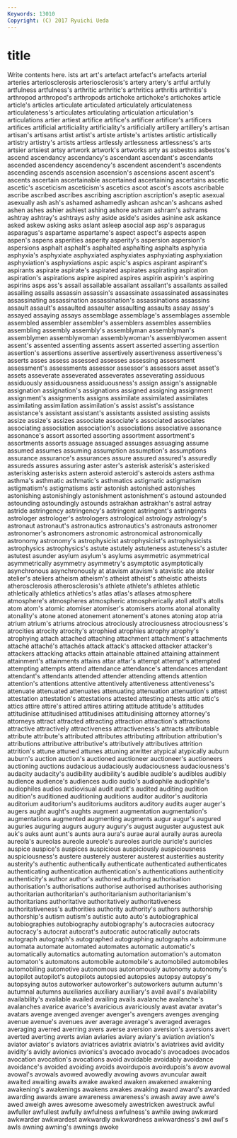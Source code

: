```yaml
---
Keywords: 13010 
Copyright: (C) 2017 Ryuichi Ueda
---
```


# title

Write contents here.
ists art art's artefact artefact's
artefacts arterial arteries arteriosclerosis arteriosclerosis's artery artery's artful artfully artfulness
artfulness's arthritic arthritic's arthritics arthritis arthritis's arthropod arthropod's arthropods artichoke
artichoke's artichokes article article's articles articulate articulated articulately articulateness articulateness's
articulates articulating articulation articulation's articulations artier artiest artifice artifice's artificer
artificer's artificers artifices artificial artificiality artificiality's artificially artillery artillery's artisan
artisan's artisans artist artist's artiste artiste's artistes artistic artistically artistry
artistry's artists artless artlessly artlessness artlessness's arts artsier artsiest artsy
artwork artwork's artworks arty as asbestos asbestos's ascend ascendancy ascendancy's
ascendant ascendant's ascendants ascended ascendency ascendency's ascendent ascendent's ascendents ascending
ascends ascension ascension's ascensions ascent ascent's ascents ascertain ascertainable ascertained
ascertaining ascertains ascetic ascetic's asceticism asceticism's ascetics ascot ascot's ascots
ascribable ascribe ascribed ascribes ascribing ascription ascription's aseptic asexual asexually
ash ash's ashamed ashamedly ashcan ashcan's ashcans ashed ashen ashes
ashier ashiest ashing ashore ashram ashram's ashrams ashtray ashtray's ashtrays
ashy aside aside's asides asinine ask askance asked askew asking
asks aslant asleep asocial asp asp's asparagus asparagus's aspartame aspartame's
aspect aspect's aspects aspen aspen's aspens asperities asperity asperity's aspersion
aspersion's aspersions asphalt asphalt's asphalted asphalting asphalts asphyxia asphyxia's asphyxiate
asphyxiated asphyxiates asphyxiating asphyxiation asphyxiation's asphyxiations aspic aspic's aspics aspirant
aspirant's aspirants aspirate aspirate's aspirated aspirates aspirating aspiration aspiration's aspirations
aspire aspired aspires aspirin aspirin's aspiring aspirins asps ass's assail
assailable assailant assailant's assailants assailed assailing assails assassin assassin's assassinate
assassinated assassinates assassinating assassination assassination's assassinations assassins assault assault's assaulted
assaulter assaulting assaults assay assay's assayed assaying assays assemblage assemblage's
assemblages assemble assembled assembler assembler's assemblers assembles assemblies assembling assembly
assembly's assemblyman assemblyman's assemblymen assemblywoman assemblywoman's assemblywomen assent assent's assented
assenting assents assert asserted asserting assertion assertion's assertions assertive assertively
assertiveness assertiveness's asserts asses assess assessed assesses assessing assessment assessment's
assessments assessor assessor's assessors asset asset's assets asseverate asseverated asseverates
asseverating assiduous assiduously assiduousness assiduousness's assign assign's assignable assignation assignation's
assignations assigned assigning assignment assignment's assignments assigns assimilate assimilated assimilates
assimilating assimilation assimilation's assist assist's assistance assistance's assistant assistant's assistants
assisted assisting assists assize assize's assizes associate associate's associated associates
associating association association's associations associative assonance assonance's assort assorted assorting
assortment assortment's assortments assorts assuage assuaged assuages assuaging assume assumed
assumes assuming assumption assumption's assumptions assurance assurance's assurances assure assured
assured's assuredly assureds assures assuring aster aster's asterisk asterisk's asterisked
asterisking asterisks astern asteroid asteroid's asteroids asters asthma asthma's asthmatic
asthmatic's asthmatics astigmatic astigmatism astigmatism's astigmatisms astir astonish astonished astonishes
astonishing astonishingly astonishment astonishment's astound astounded astounding astoundingly astounds astrakhan
astrakhan's astral astray astride astringency astringency's astringent astringent's astringents astrologer
astrologer's astrologers astrological astrology astrology's astronaut astronaut's astronautics astronautics's astronauts
astronomer astronomer's astronomers astronomic astronomical astronomically astronomy astronomy's astrophysicist astrophysicist's
astrophysicists astrophysics astrophysics's astute astutely astuteness astuteness's astuter astutest asunder
asylum asylum's asylums asymmetric asymmetrical asymmetrically asymmetry asymmetry's asymptotic asymptotically
asynchronous asynchronously at atavism atavism's atavistic ate atelier atelier's ateliers
atheism atheism's atheist atheist's atheistic atheists atherosclerosis atherosclerosis's athlete athlete's
athletes athletic athletically athletics athletics's atlas atlas's atlases atmosphere atmosphere's
atmospheres atmospheric atmospherically atoll atoll's atolls atom atom's atomic atomiser
atomiser's atomisers atoms atonal atonality atonality's atone atoned atonement atonement's
atones atoning atop atria atrium atrium's atriums atrocious atrociously atrociousness
atrociousness's atrocities atrocity atrocity's atrophied atrophies atrophy atrophy's atrophying attach
attached attaching attachment attachment's attachments attaché attaché's attachés attack attack's
attacked attacker attacker's attackers attacking attacks attain attainable attained attaining
attainment attainment's attainments attains attar attar's attempt attempt's attempted attempting
attempts attend attendance attendance's attendances attendant attendant's attendants attended attender
attending attends attention attention's attentions attentive attentively attentiveness attentiveness's attenuate
attenuated attenuates attenuating attenuation attenuation's attest attestation attestation's attestations attested
attesting attests attic attic's attics attire attire's attired attires attiring
attitude attitude's attitudes attitudinise attitudinised attitudinises attitudinising attorney attorney's attorneys
attract attracted attracting attraction attraction's attractions attractive attractively attractiveness attractiveness's
attracts attributable attribute attribute's attributed attributes attributing attribution attribution's attributions
attributive attributive's attributively attributives attrition attrition's attune attuned attunes attuning
atwitter atypical atypically auburn auburn's auction auction's auctioned auctioneer auctioneer's
auctioneers auctioning auctions audacious audaciously audaciousness audaciousness's audacity audacity's audibility
audibility's audible audible's audibles audibly audience audience's audiences audio audio's
audiophile audiophile's audiophiles audios audiovisual audit audit's audited auditing audition
audition's auditioned auditioning auditions auditor auditor's auditoria auditorium auditorium's auditoriums
auditors auditory audits auger auger's augers aught aught's aughts augment
augmentation augmentation's augmentations augmented augmenting augments augur augur's augured auguries
auguring augurs augury augury's august auguster augustest auk auk's auks
aunt aunt's aunts aura aura's aurae aural aurally auras aureola
aureola's aureolas aureole aureole's aureoles auricle auricle's auricles auspice auspice's
auspices auspicious auspiciously auspiciousness auspiciousness's austere austerely austerer austerest austerities
austerity austerity's authentic authentically authenticate authenticated authenticates authenticating authentication authentication's
authentications authenticity authenticity's author author's authored authoring authorisation authorisation's authorisations
authorise authorised authorises authorising authoritarian authoritarian's authoritarianism authoritarianism's authoritarians authoritative
authoritatively authoritativeness authoritativeness's authorities authority authority's authors authorship authorship's autism
autism's autistic auto auto's autobiographical autobiographies autobiography autobiography's autocracies autocracy
autocracy's autocrat autocrat's autocratic autocratically autocrats autograph autograph's autographed autographing
autographs autoimmune automata automate automated automates automatic automatic's automatically automatics
automating automation automation's automaton automaton's automatons automobile automobile's automobiled automobiles
automobiling automotive autonomous autonomously autonomy autonomy's autopilot autopilot's autopilots autopsied
autopsies autopsy autopsy's autopsying autos autoworker autoworker's autoworkers autumn autumn's
autumnal autumns auxiliaries auxiliary auxiliary's avail avail's availability availability's available
availed availing avails avalanche avalanche's avalanches avarice avarice's avaricious avariciously
avast avatar avatar's avatars avenge avenged avenger avenger's avengers avenges
avenging avenue avenue's avenues aver average average's averaged averages averaging
averred averring avers averse aversion aversion's aversions avert averted averting
averts avian aviaries aviary aviary's aviation aviation's aviator aviator's aviators
aviatrices aviatrix aviatrix's aviatrixes avid avidity avidity's avidly avionics avionics's
avocado avocado's avocadoes avocados avocation avocation's avocations avoid avoidable avoidably
avoidance avoidance's avoided avoiding avoids avoirdupois avoirdupois's avow avowal avowal's
avowals avowed avowedly avowing avows avuncular await awaited awaiting awaits
awake awaked awaken awakened awakening awakening's awakenings awakens awakes awaking
award award's awarded awarding awards aware awareness awareness's awash away
awe awe's awed aweigh awes awesome awesomely awestricken awestruck awful
awfuller awfullest awfully awfulness awfulness's awhile awing awkward awkwarder awkwardest
awkwardly awkwardness awkwardness's awl awl's awls awning awning's awnings awoke
